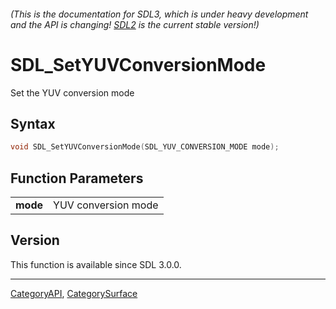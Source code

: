 ###### (This is the documentation for SDL3, which is under heavy development and the API is changing! [SDL2](https://wiki.libsdl.org/SDL2/) is the current stable version!)
# SDL_SetYUVConversionMode

Set the YUV conversion mode 

## Syntax

```c
void SDL_SetYUVConversionMode(SDL_YUV_CONVERSION_MODE mode);

```

## Function Parameters

|              |                     |
| ------------ | ------------------- |
| **mode**     | YUV conversion mode |

## Version

This function is available since SDL 3.0.0.

----
[CategoryAPI](CategoryAPI), [CategorySurface](CategorySurface)

